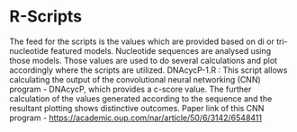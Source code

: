 # R-Scripts
The feed for the scripts is the values which are provided based on di or tri-nucleotide featured models. Nucleotide sequences are analysed using those models. Those values are used to do several calculations and plot accordingly where the scripts are utilized.
DNAcycP-1.R : This script allows calculating the output of the convolutional neural networking (CNN) program - DNAcycP, which provides a c-score value. The further calculation of the values generated according to the sequence and the resultant plotting shows distinctive outcomes. Paper link of this CNN program - https://academic.oup.com/nar/article/50/6/3142/6548411
